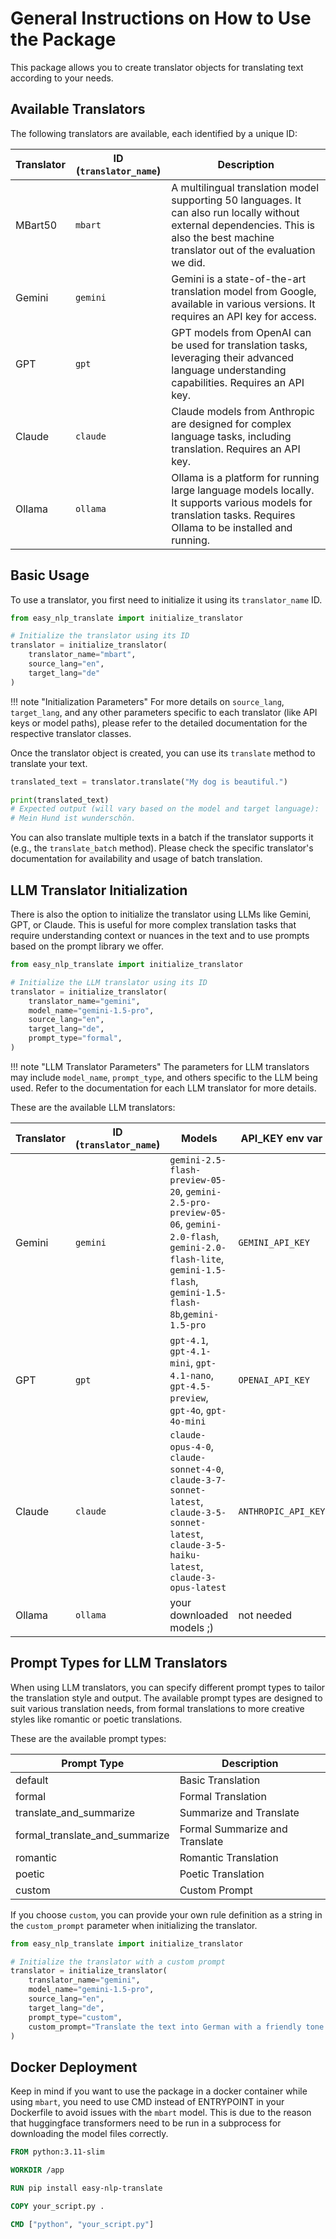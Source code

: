 # General Instructions on How to Use the Package

This package allows you to create translator objects for translating text according to your needs.

## Available Translators

The following translators are available, each identified by a unique ID:

| Translator | ID (`translator_name`) | Description                                                                                                |
|------------|------------------------|------------------------------------------------------------------------------------------------------------|
| MBart50    | `mbart`                | A multilingual translation model supporting 50 languages. It can also run locally without external dependencies. This is also the best machine translator out of the evaluation we did.|
| Gemini     | `gemini`               | Gemini is a state-of-the-art translation model from Google, available in various versions. It requires an API key for access. |
| GPT        | `gpt`                  | GPT models from OpenAI can be used for translation tasks, leveraging their advanced language understanding capabilities. Requires an API key. |
| Claude     | `claude`               | Claude models from Anthropic are designed for complex language tasks, including translation. Requires an API key. |
| Ollama     | `ollama`               | Ollama is a platform for running large language models locally. It supports various models for translation tasks. Requires Ollama to be installed and running. |

## Basic Usage

To use a translator, you first need to initialize it using its `translator_name` ID.

```python title="Initialize the Translator"
from easy_nlp_translate import initialize_translator

# Initialize the translator using its ID
translator = initialize_translator(
    translator_name="mbart", 
    source_lang="en", 
    target_lang="de"
)
```

!!! note "Initialization Parameters"
    For more details on `source_lang`, `target_lang`, and any other parameters specific to each translator (like API keys or model paths), please refer to the detailed documentation for the respective translator classes.

Once the translator object is created, you can use its `translate` method to translate your text.

```python title="Translating Text"
translated_text = translator.translate("My dog is beautiful.")

print(translated_text)
# Expected output (will vary based on the model and target language):
# Mein Hund ist wunderschön.
```

You can also translate multiple texts in a batch if the translator supports it (e.g., the `translate_batch` method). Please check the specific translator's documentation for availability and usage of batch translation.

## LLM Translator Initialization

There is also the option to initialize the translator using LLMs like Gemini, GPT, or Claude. This is useful for more complex translation tasks that require understanding context or nuances in the text and to use prompts based on the prompt library we offer.

```python title="Initialize LLM Translator"
from easy_nlp_translate import initialize_translator

# Initialize the LLM translator using its ID
translator = initialize_translator(
    translator_name="gemini", 
    model_name="gemini-1.5-pro",
    source_lang="en", 
    target_lang="de",
    prompt_type="formal",
)
```

!!! note "LLM Translator Parameters"
    The parameters for LLM translators may include `model_name`, `prompt_type`, and others specific to the LLM being used. Refer to the documentation for each LLM translator for more details.

These are the available LLM translators:

| Translator | ID (`translator_name`) | Models | API_KEY env var |
|------------|------------------------|--------|-------------------|
| Gemini     | `gemini`               | `gemini-2.5-flash-preview-05-20`, `gemini-2.5-pro-preview-05-06`, `gemini-2.0-flash`, `gemini-2.0-flash-lite`, `gemini-1.5-flash`, `gemini-1.5-flash-8b`,`gemini-1.5-pro`| `GEMINI_API_KEY` |
| GPT        | `gpt`                  | `gpt-4.1`, `gpt-4.1-mini`, `gpt-4.1-nano`, `gpt-4.5-preview`, `gpt-4o`, `gpt-4o-mini` | `OPENAI_API_KEY`|
| Claude     | `claude`               | `claude-opus-4-0`, `claude-sonnet-4-0`, `claude-3-7-sonnet-latest`, `claude-3-5-sonnet-latest`, `claude-3-5-haiku-latest`, `claude-3-opus-latest` | `ANTHROPIC_API_KEY`|
| Ollama     | `ollama`               | your downloaded models ;) | not needed |

## Prompt Types for LLM Translators

When using LLM translators, you can specify different prompt types to tailor the translation style and output. The available prompt types are designed to suit various translation needs, from formal translations to more creative styles like romantic or poetic translations.

These are the available prompt types:

| Prompt Type                      | Description                      |
|----------------------------------|----------------------------------|
| default                          | Basic Translation                |
| formal                           | Formal Translation               |
| translate_and_summarize          | Summarize and Translate          |
| formal_translate_and_summarize | Formal Summarize and Translate   |
| romantic                         | Romantic Translation             |
| poetic                           | Poetic Translation               |
| custom                          | Custom Prompt                   |

If you choose `custom`, you can provide your own rule definition as a string in the `custom_prompt` parameter when initializing the translator.

```python title="Custom Prompt Example"
from easy_nlp_translate import initialize_translator

# Initialize the translator with a custom prompt
translator = initialize_translator(
    translator_name="gemini", 
    model_name="gemini-1.5-pro",
    source_lang="en", 
    target_lang="de",
    prompt_type="custom",
    custom_prompt="Translate the text into German with a friendly tone."
)
```

## Docker Deployment

Keep in mind if you want to use the package in a docker container while using `mbart`, you need to use CMD instead of ENTRYPOINT in your Dockerfile to avoid issues with the `mbart` model. This is due to the reason that huggingface transformers need to be run in a subprocess for downloading the model files correctly.

```dockerfile title="Dockerfile Example"
FROM python:3.11-slim

WORKDIR /app

RUN pip install easy-nlp-translate

COPY your_script.py .

CMD ["python", "your_script.py"]
```
